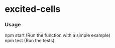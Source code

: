 # excited-cells

### Usage
npm start (Run the function with a simple example) <br />
npm test (Run the tests)
